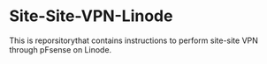 # Site-Site-VPN-Linode
This is reporsitorythat contains instructions to perform site-site VPN through pFsense on Linode. 
